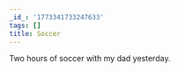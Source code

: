 ```yaml
---
_id_: '1773341733247633'
tags: []
title: Soccer
---
```


Two hours of soccer with my dad yesterday.
